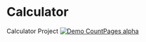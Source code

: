 # Calculator
Calculator Project
[![Demo CountPages alpha](https://j.gifs.com/LgO3gW.gif
)](https://youtu.be/Bns0JaoojqE)

